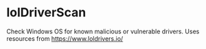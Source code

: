 # lolDriverScan
Check Windows OS for known malicious or vulnerable drivers. Uses resources from https://www.loldrivers.io/

